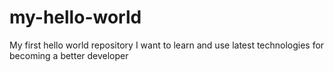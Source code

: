 # my-hello-world
My first hello world repository
I want to learn and use latest technologies for becoming a better developer
